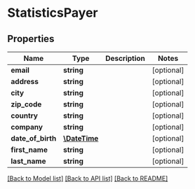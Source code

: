 # StatisticsPayer

## Properties
Name | Type | Description | Notes
------------ | ------------- | ------------- | -------------
**email** | **string** |  | [optional] 
**address** | **string** |  | [optional] 
**city** | **string** |  | [optional] 
**zip_code** | **string** |  | [optional] 
**country** | **string** |  | [optional] 
**company** | **string** |  | [optional] 
**date_of_birth** | [**\DateTime**](\DateTime.md) |  | [optional] 
**first_name** | **string** |  | [optional] 
**last_name** | **string** |  | [optional] 

[[Back to Model list]](../README.md#documentation-for-models) [[Back to API list]](../README.md#documentation-for-api-endpoints) [[Back to README]](../README.md)


